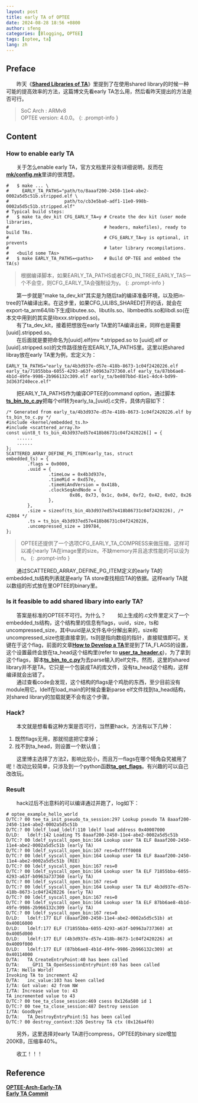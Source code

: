 ```yaml
---
layout: post
title: early TA of OPTEE
date: 2024-08-28 18:56 +0800
author: sfeng
categories: [Blogging, OPTEE]
tags: [optee, ta]
lang: zh
---
```

## Preface  
&emsp;&emsp;昨天《[**Shared Libraries of TA**](https://sfeng-daydayup.github.io/posts/shared-libraries-of-ta/)》里提到了在使用shared library的时候一种可能的提高效率的方法，这篇博文先看early TA怎么用，然后看昨天提出的方法是否可行。  

> SoC Arch : ARMv8  
> OPTEE version: 4.0.0。
{: .prompt-info }

## Content  
### How to enable early TA
&emsp;&emsp;关于怎么enable early TA，官方文档里并没有详细说明，反而在[**mk/config.mk**](https://github.com/OP-TEE/optee_os/blob/4.0.0/mk/config.mk#L365)里讲的很清楚。  


```
#   $ make ... \
#     EARLY_TA_PATHS="path/to/8aaaf200-2450-11e4-abe2-0002a5d5c51b.stripped.elf \
#                     path/to/cb3e5ba0-adf1-11e0-998b-0002a5d5c51b.stripped.elf"
# Typical build steps:
#   $ make ta_dev_kit CFG_EARLY_TA=y # Create the dev kit (user mode libraries,
#                                    # headers, makefiles), ready to build TAs.
#                                    # CFG_EARLY_TA=y is optional, it prevents
#                                    # later library recompilations.
#   <build some TAs>
#   $ make EARLY_TA_PATHS=<paths>    # Build OP-TEE and embbed the TA(s)
```   
> 根据编译脚本，如果EARLY_TA_PATHS或者CFG_IN_TREE_EARLY_TAS一个不会空，则CFG_EARLY_TA会强制设为y。
{: .prompt-info }  

&emsp;&emsp;第一步就是"make ta_dev_kit"其实是为随后ta的编译准备环境，以及把in-tree的TA编译出来。在这步里，如果CFG_ULIBS_SHARED打开的话，就会在export-ta_arm64/lib下生成libutee.so、libutils.so、libmbedtls.so和libdl.so(在本文中用到的其实是libxxx.stripped.so)。  
&emsp;&emsp;有了ta_dev_kit，接着把想放在early TA里的TA编译出来，同样也是需要[uuid].stripped.so。  
&emsp;&emsp;在后面就是要把命名为[uuid].elf(mv *.stripped.so to [uuid].elf or [uuid].stripped.so)的文件路径放在宏EARLY_TA_PATHS里。这里以把shared libray放在early TA里为例，宏定义为：  
```
EARLY_TA_PATHS="early_ta/4b3d937e-d57e-418b-8673-1c04f2420226.elf early_ta/71855bba-6055-4293-a63f-b0963a737360.elf early_ta/87bb6ae8-4b1d-49fe-9986-2b966132c309.elf early_ta/be807bbd-81e1-4dc4-bd99-3d363f240ece.elf"
```

&emsp;&emsp;把EARLY_TA_PATHS作为编译OPTEE的command option，通过脚本[**ts_bin_to_c.py**](https://github.com/OP-TEE/optee_os/blob/4.0.0/scripts/ts_bin_to_c.py)把每个elf转为early_ta_[uuid].c文件，具体内容如下：  
```shell
/* Generated from early_ta/4b3d937e-d57e-418b-8673-1c04f2420226.elf by ts_bin_to_c.py */
#include <kernel/embedded_ts.h>
#include <scattered_array.h>
const uint8_t ts_bin_4b3d937ed57e418b86731c04f2420226[] = {
    ......
    ......
};
SCATTERED_ARRAY_DEFINE_PG_ITEM(early_tas, struct                 embedded_ts) = {
        .flags = 0x0000,
        .uuid = {
                .timeLow = 0x4b3d937e,
                .timeMid = 0xd57e,
                .timeHiAndVersion = 0x418b,
                .clockSeqAndNode = {
                        0x86, 0x73, 0x1c, 0x04, 0xf2, 0x42, 0x02, 0x26
                },
        },
        .size = sizeof(ts_bin_4b3d937ed57e418b86731c04f2420226), /* 42084 */
        .ts = ts_bin_4b3d937ed57e418b86731c04f2420226,
        .uncompressed_size = 109784,
};
```
> OPTEE还提供了一个选项CFG_EARLY_TA_COMPRESS来做压缩，这样可以减小early TA在image里的size。不缺memory并且追求性能的可以设为n。
{: .prompt-info }  

&emsp;&emsp;通过SCATTERED_ARRAY_DEFINE_PG_ITEM定义的early TA的embedded_ts结构列表就是early TA store查找相应TA的依据。这样early TA就以数组的形式放在里OPTEE的binary里。

### Is it feasible to add shared libary into early TA?
&emsp;&emsp;答案是标准的OPTEE不可行。为什么？
&emsp;&emsp;如上生成的.c文件里定义了一个embedded_ts结构，这个结构里的信息有flags，uuid，size，ts和uncompressed_size，其中uuid是从文件名中分解出来的，size和uncompressed_size也能直接拿到，ts则是指向数组的指针，直接赋值即可。关键在于这个flag，前面的文章[**How to Develop a TA**](https://sfeng-daydayup.github.io/posts/how-to-develop-a-ta/#ta_flags)里提到了TA_FLAGS的设置，这个设置最终会放在ta_head这个结构里(refer to [**user_ta_header.c**](https://github.com/OP-TEE/optee_os/blob/4.0.0/ta/user_ta_header.c#L105))，为了拿到这个flags，脚本[**ts_bin_to_c.py**](https://github.com/OP-TEE/optee_os/blob/4.0.0/scripts/ts_bin_to_c.py)为去parse输入的elf文件。然而，这里的shared library并不是TA，它只是一个包装成TA的库文件，没有ta_head这个结构，这样编译就会出错了。  
&emsp;&emsp;通过查看code会发现，这个结构的flags是个鸡肋的东西，至少目前没有module用它。ldelf在load_main的时候会重新parse elf文件找到ta_head结构，对shared library的加载就更不会有这个步骤。  

### Hack?
&emsp;&emsp;本文就是想看看这种方案是否可行，当然要hack，方法有以下几种：  
1. 既然flags无用，那就彻底把它拿掉；  
2. 找不到ta_head，则设置一个默认值；

&emsp;&emsp;这里博主选择了方法2，影响比较小，而且万一flags在哪个犄角旮旯被用了呢！改动比较简单，只涉及到一个python函数[**ta_get_flags**](https://github.com/OP-TEE/optee_os/blob/4.0.0/scripts/ts_bin_to_c.py#L65)。有兴趣的可以自己改改玩。

### Result
&emsp;&emsp;hack过后不出意料的可以编译通过并跑了，log如下：
```
# optee_example_hello_world
D/TC:? 00 tee_ta_init_pseudo_ta_session:297 Lookup pseudo TA 8aaaf200-2450-11e4-abe2-0002a5d5c51b
D/TC:? 00 ldelf_load_ldelf:110 ldelf load address 0x40007000
D/LD:   ldelf:142 Loading TS 8aaaf200-2450-11e4-abe2-0002a5d5c51b
D/TC:? 00 ldelf_syscall_open_bin:164 Lookup user TA ELF 8aaaf200-2450-11e4-abe2-0002a5d5c51b (early TA)
D/TC:? 00 ldelf_syscall_open_bin:167 res=0xffff0008
D/TC:? 00 ldelf_syscall_open_bin:164 Lookup user TA ELF 8aaaf200-2450-11e4-abe2-0002a5d5c51b (REE)
D/TC:? 00 ldelf_syscall_open_bin:167 res=0
D/TC:? 00 ldelf_syscall_open_bin:164 Lookup user TA ELF 71855bba-6055-4293-a63f-b0963a737360 (early TA)
D/TC:? 00 ldelf_syscall_open_bin:167 res=0
D/TC:? 00 ldelf_syscall_open_bin:164 Lookup user TA ELF 4b3d937e-d57e-418b-8673-1c04f2420226 (early TA)
D/TC:? 00 ldelf_syscall_open_bin:167 res=0
D/TC:? 00 ldelf_syscall_open_bin:164 Lookup user TA ELF 87bb6ae8-4b1d-49fe-9986-2b966132c309 (early TA)
D/TC:? 00 ldelf_syscall_open_bin:167 res=0
D/LD:   ldelf:177 ELF (8aaaf200-2450-11e4-abe2-0002a5d5c51b) at 0x40016000
D/LD:   ldelf:177 ELF (71855bba-6055-4293-a63f-b0963a737360) at 0x4005d000
D/LD:   ldelf:177 ELF (4b3d937e-d57e-418b-8673-1c04f2420226) at 0x4009f000
D/LD:   ldelf:177 ELF (87bb6ae8-4b1d-49fe-9986-2b966132c309) at 0x40114000
D/TA:   TA_CreateEntryPoint:40 has been called
D/TA:   __GP11_TA_OpenSessionEntryPoint:69 has been called
I/TA: Hello World!
Invoking TA to increment 42
D/TA:   inc_value:103 has been called
I/TA: Got value: 42 from NW
I/TA: Increase value to: 43
TA incremented value to 43
D/TC:? 00 tee_ta_close_session:469 csess 0x126a580 id 1
D/TC:? 00 tee_ta_close_session:487 Destroy session
I/TA: Goodbye!
D/TA:   TA_DestroyEntryPoint:51 has been called
D/TC:? 00 destroy_context:326 Destroy TA ctx (0x126a4f0)
```  

&emsp;&emsp;另外，这里选择对early TA进行compress，OPTEE的binary size增加200KB，压缩率40%。  

&emsp;&emsp;收工！！！

## Reference  
[**OPTEE-Arch-Early-TA**](https://optee.readthedocs.io/en/latest/architecture/trusted_applications.html#early-ta)  
[**Early TA Commit**](https://github.com/OP-TEE/optee_os/commit/d0c636148b3a)  
